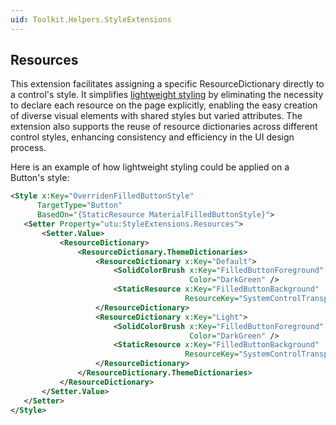 ```yaml
---
uid: Toolkit.Helpers.StyleExtensions
---
```


## Resources

This extension facilitates assigning a specific ResourceDictionary directly to a control's style. It simplifies [lightweight styling](../lightweight-styling.md) by eliminating the necessity to declare each resource on the page explicitly, enabling the easy creation of diverse visual elements with shared styles but varied attributes. The extension also supports the reuse of resource dictionaries across different control styles, enhancing consistency and efficiency in the UI design process.

Here is an example of how lightweight styling could be applied on a Button's style:

 ```xml
<Style x:Key="OverridenFilledButtonStyle"
	   TargetType="Button"
	   BasedOn="{StaticResource MaterialFilledButtonStyle}">
	<Setter Property="utu:StyleExtensions.Resources">
		<Setter.Value>
			<ResourceDictionary>
				<ResourceDictionary.ThemeDictionaries>
					<ResourceDictionary x:Key="Default">
						<SolidColorBrush x:Key="FilledButtonForeground"
					 					 Color="DarkGreen" />
						<StaticResource x:Key="FilledButtonBackground"
										ResourceKey="SystemControlTransparentBrush" />
					</ResourceDictionary>
					<ResourceDictionary x:Key="Light">
						<SolidColorBrush x:Key="FilledButtonForeground"
					 					 Color="DarkGreen" />
						<StaticResource x:Key="FilledButtonBackground"
										ResourceKey="SystemControlTransparentBrush" />
					</ResourceDictionary>
				</ResourceDictionary.ThemeDictionaries>
			</ResourceDictionary>
		</Setter.Value>
	</Setter>
</Style>
```
